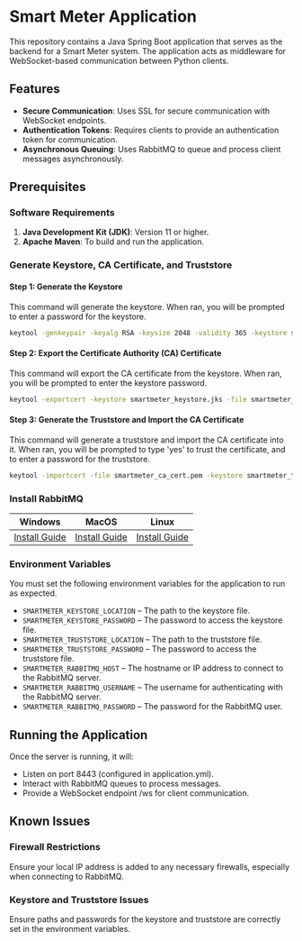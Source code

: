 # Smart Meter Application

This repository contains a Java Spring Boot application that serves as the backend for a Smart Meter system. The application acts as middleware for WebSocket-based communication between Python clients.

## Features
- **Secure Communication**: Uses SSL for secure communication with WebSocket endpoints.
- **Authentication Tokens**: Requires clients to provide an authentication token for communication.
- **Asynchronous Queuing**: Uses RabbitMQ to queue and process client messages asynchronously.

## Prerequisites

### Software Requirements
1. **Java Development Kit (JDK)**: Version 11 or higher.
2. **Apache Maven**: To build and run the application.

### Generate Keystore, CA Certificate, and Truststore

#### Step 1: Generate the Keystore
This command will generate the keystore. When ran, you will be prompted to enter a password for the keystore.

```bash
keytool -genkeypair -keyalg RSA -keysize 2048 -validity 365 -keystore smartmeter_keystore.jks -dname "CN=localhost"
```

#### Step 2: Export the Certificate Authority (CA) Certificate
This command will export the CA certificate from the keystore. When ran, you will be prompted to enter the keystore password.

```bash
keytool -exportcert -keystore smartmeter_keystore.jks -file smartmeter_ca_cert.pem -rfc
```

#### Step 3: Generate the Truststore and Import the CA Certificate
This command will generate a truststore and import the CA certificate into it. When ran, you will be prompted to type 'yes' to trust the certificate, and to enter a password for the truststore.

```bash
keytool -importcert -file smartmeter_ca_cert.pem -keystore smartmeter_truststore.jks
```

### Install RabbitMQ

| Windows           | MacOS             | Linux                                                         |
|-------------------|-------------------|---------------------------------------------------------------|
| [Install Guide](https://www.rabbitmq.com/docs/install-windows) | [Install Guide](https://www.rabbitmq.com/docs/install-homebrew) | [Install Guide](https://www.rabbitmq.com/docs/install-debian) |

### Environment Variables
You must set the following environment variables for the application to run as expected.

- `SMARTMETER_KEYSTORE_LOCATION` – The path to the keystore file.
- `SMARTMETER_KEYSTORE_PASSWORD` – The password to access the keystore file.
- `SMARTMETER_TRUSTSTORE_LOCATION` – The path to the truststore file.
- `SMARTMETER_TRUSTSTORE_PASSWORD` – The password to access the truststore file.
- `SMARTMETER_RABBITMQ_HOST` – The hostname or IP address to connect to the RabbitMQ server.
- `SMARTMETER_RABBITMQ_USERNAME` – The username for authenticating with the RabbitMQ server.
- `SMARTMETER_RABBITMQ_PASSWORD` – The password for the RabbitMQ user.

## Running the Application

Once the server is running, it will:

- Listen on port 8443 (configured in application.yml).
- Interact with RabbitMQ queues to process messages.
- Provide a WebSocket endpoint /ws for client communication.

## Known Issues

### Firewall Restrictions
Ensure your local IP address is added to any necessary firewalls, especially when connecting to RabbitMQ.

### Keystore and Truststore Issues
Ensure paths and passwords for the keystore and truststore are correctly set in the environment variables.
